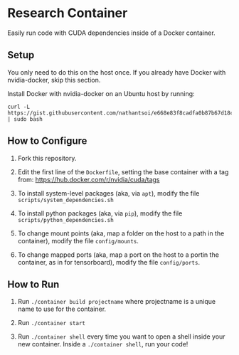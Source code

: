 # Research Container

Easily run code with CUDA dependencies inside of a Docker container.

## Setup

You only need to do this on the host once. If you already have Docker with nvidia-docker, skip this section.

Install Docker with nvidia-docker on an Ubuntu host by running:

```
curl -L https://gist.githubusercontent.com/nathantsoi/e668e83f8cadfa0b87b67d18cc965bd3/raw/setup_docker.sh | sudo bash
```

## How to Configure

1. Fork this repository.

2. Edit the first line of the `Dockerfile`, setting the base container with a tag from: https://hub.docker.com/r/nvidia/cuda/tags

3. To install system-level packages (aka, via `apt`), modify the file `scripts/system_dependencies.sh`

4. To install python packages (aka, via `pip`), modify the file `scripts/python_dependencies.sh`

5. To change mount points (aka, map a folder on the host to a path in the container), modify the file `config/mounts`.

6. To change mapped ports (aka, map a port on the host to a portin the container, as in for tensorboard), modify the file `config/ports`.

## How to Run

1. Run `./container build projectname` where projectname is a unique name to use for the container.

2. Run `./container start` 

3. Run `./container shell` every time you want to open a shell inside your new container. Inside a `./container shell`, run your code!




